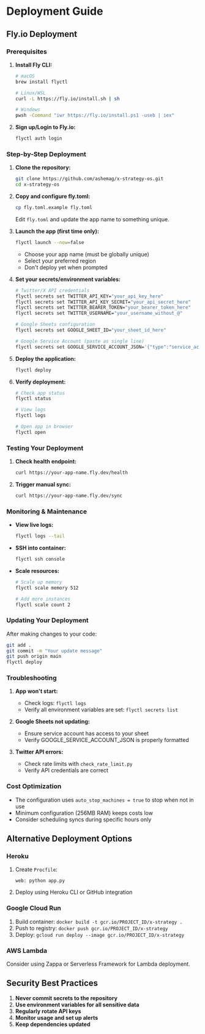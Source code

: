 # Deployment Guide

## Fly.io Deployment

### Prerequisites

1. **Install Fly CLI:**
   ```bash
   # macOS
   brew install flyctl

   # Linux/WSL
   curl -L https://fly.io/install.sh | sh

   # Windows
   pwsh -Command "iwr https://fly.io/install.ps1 -useb | iex"
   ```

2. **Sign up/Login to Fly.io:**
   ```bash
   flyctl auth login
   ```

### Step-by-Step Deployment

1. **Clone the repository:**
   ```bash
   git clone https://github.com/ashemag/x-strategy-os.git
   cd x-strategy-os
   ```

2. **Copy and configure fly.toml:**
   ```bash
   cp fly.toml.example fly.toml
   ```
   Edit `fly.toml` and update the app name to something unique.

3. **Launch the app (first time only):**
   ```bash
   flyctl launch --now=false
   ```
   - Choose your app name (must be globally unique)
   - Select your preferred region
   - Don't deploy yet when prompted

4. **Set your secrets/environment variables:**
   ```bash
   # Twitter/X API credentials
   flyctl secrets set TWITTER_API_KEY="your_api_key_here"
   flyctl secrets set TWITTER_API_KEY_SECRET="your_api_secret_here"
   flyctl secrets set TWITTER_BEARER_TOKEN="your_bearer_token_here"
   flyctl secrets set TWITTER_USERNAME="your_username_without_@"

   # Google Sheets configuration
   flyctl secrets set GOOGLE_SHEET_ID="your_sheet_id_here"

   # Google Service Account (paste as single line)
   flyctl secrets set GOOGLE_SERVICE_ACCOUNT_JSON='{"type":"service_account",...}'
   ```

5. **Deploy the application:**
   ```bash
   flyctl deploy
   ```

6. **Verify deployment:**
   ```bash
   # Check app status
   flyctl status

   # View logs
   flyctl logs

   # Open app in browser
   flyctl open
   ```

### Testing Your Deployment

1. **Check health endpoint:**
   ```bash
   curl https://your-app-name.fly.dev/health
   ```

2. **Trigger manual sync:**
   ```bash
   curl https://your-app-name.fly.dev/sync
   ```

### Monitoring & Maintenance

- **View live logs:**
  ```bash
  flyctl logs --tail
  ```

- **SSH into container:**
  ```bash
  flyctl ssh console
  ```

- **Scale resources:**
  ```bash
  # Scale up memory
  flyctl scale memory 512

  # Add more instances
  flyctl scale count 2
  ```

### Updating Your Deployment

After making changes to your code:

```bash
git add .
git commit -m "Your update message"
git push origin main
flyctl deploy
```

### Troubleshooting

1. **App won't start:**
   - Check logs: `flyctl logs`
   - Verify all environment variables are set: `flyctl secrets list`

2. **Google Sheets not updating:**
   - Ensure service account has access to your sheet
   - Verify GOOGLE_SERVICE_ACCOUNT_JSON is properly formatted

3. **Twitter API errors:**
   - Check rate limits with `check_rate_limit.py`
   - Verify API credentials are correct

### Cost Optimization

- The configuration uses `auto_stop_machines = true` to stop when not in use
- Minimum configuration (256MB RAM) keeps costs low
- Consider scheduling syncs during specific hours only

## Alternative Deployment Options

### Heroku
1. Create `Procfile`:
   ```
   web: python app.py
   ```
2. Deploy using Heroku CLI or GitHub integration

### Google Cloud Run
1. Build container: `docker build -t gcr.io/PROJECT_ID/x-strategy .`
2. Push to registry: `docker push gcr.io/PROJECT_ID/x-strategy`
3. Deploy: `gcloud run deploy --image gcr.io/PROJECT_ID/x-strategy`

### AWS Lambda
Consider using Zappa or Serverless Framework for Lambda deployment.

## Security Best Practices

1. **Never commit secrets to the repository**
2. **Use environment variables for all sensitive data**
3. **Regularly rotate API keys**
4. **Monitor usage and set up alerts**
5. **Keep dependencies updated**